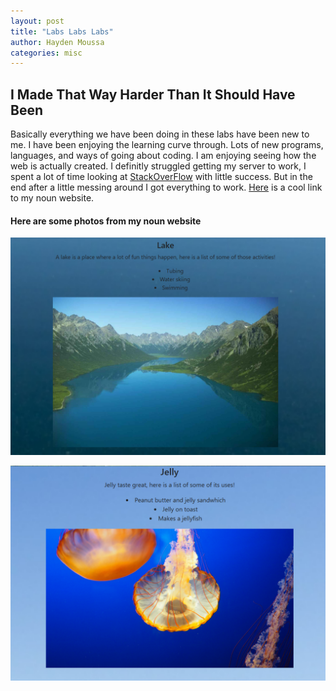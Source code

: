 ```yaml
---
layout: post
title: "Labs Labs Labs"
author: Hayden Moussa
categories: misc
---
```


## I Made That Way Harder Than It Should Have Been

Basically everything we have been doing in these labs have been new to me. I have been enjoying the learning curve through. Lots of new programs, languages, and ways of going about coding. I am enjoying seeing how the web is actually created. I definitly struggled getting my server to work, I spent a lot of time looking at [StackOverFlow](https://stackoverflow.com/) with little success. But in the end after a little messing around I got everything to work. [Here](https://haydenmoussa.github.io/csci340lab1/) is a cool link to my noun website.

#### Here are some photos from my noun website

![image](\assets\LakeNoun.png)

![image](\assets\NounWebSite.png)